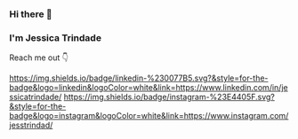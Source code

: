 ### Hi there 👋 
### I'm Jessica Trindade

Reach me out :point_down:

https://img.shields.io/badge/linkedin-%230077B5.svg?&style=for-the-badge&logo=linkedin&logoColor=white&link=https://www.linkedin.com/in/jessicatrindade/
https://img.shields.io/badge/instagram-%23E4405F.svg?&style=for-the-badge&logo=instagram&logoColor=white&link=https://www.instagram.com/jesstrindad/
